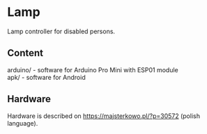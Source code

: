 # Lamp
Lamp controller for disabled persons.

## Content
arduino/ - software for Arduino Pro Mini with ESP01 module<br>
apk/ - software for Android

## Hardware
Hardware is described on https://majsterkowo.pl/?p=30572 (polish language).
